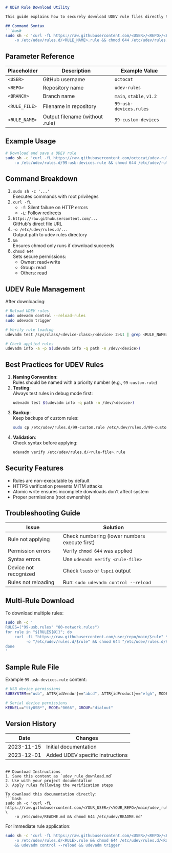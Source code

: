 
```markdown
# UDEV Rule Download Utility

This guide explains how to securely download UDEV rule files directly to your system's `/etc/udev/rules.d/` directory using GitHub's raw content URLs.

## Command Syntax
```bash
sudo sh -c 'curl -fL https://raw.githubusercontent.com/<USER>/<REPO>/<BRANCH>/<RULE_FILE> \
    -o /etc/udev/rules.d/<RULE_NAME>.rule && chmod 644 /etc/udev/rules.d/<RULE_NAME>.rule'
```

## Parameter Reference
| Placeholder    | Description                          | Example Value               |
|----------------|--------------------------------------|----------------------------|
| `<USER>`       | GitHub username                      | `octocat`                  |
| `<REPO>`       | Repository name                      | `udev-rules`               |
| `<BRANCH>`     | Branch name                          | `main`, `stable`, `v1.2`   |
| `<RULE_FILE>`  | Filename in repository               | `99-usb-devices.rules`     |
| `<RULE_NAME>`  | Output filename (without .rule)      | `99-custom-devices`        |

## Example Usage
```bash
# Download and save a UDEV rule
sudo sh -c 'curl -fL https://raw.githubusercontent.com/octocat/udev-rules/main/99-usb-permissions.rules \
    -o /etc/udev/rules.d/99-usb-devices.rule && chmod 644 /etc/udev/rules.d/99-usb-devices.rule'
```

## Command Breakdown
1. `sudo sh -c '...'`  
   Executes commands with root privileges
2. `curl -fL`  
   - `-f`: Silent failure on HTTP errors  
   - `-L`: Follow redirects
3. `https://raw.githubusercontent.com/...`  
   GitHub's direct file URL
4. `-o /etc/udev/rules.d/...`  
   Output path to udev rules directory
5. `&&`  
   Ensures chmod only runs if download succeeds
6. `chmod 644`  
   Sets secure permissions:  
   - Owner: read+write  
   - Group: read  
   - Others: read  

## UDEV Rule Management
After downloading:
```bash
# Reload UDEV rules
sudo udevadm control --reload-rules
sudo udevadm trigger

# Verify rule loading
udevadm test /sys/class/<device-class>/<device> 2>&1 | grep <RULE_NAME>

# Check applied rules
udevadm info -a -p $(udevadm info -q path -n /dev/<device>)
```

## Best Practices for UDEV Rules
1. **Naming Convention**:  
   Rules should be named with a priority number (e.g., `99-custom.rule`)
2. **Testing**:  
   Always test rules in debug mode first:
   ```bash
   udevadm test $(udevadm info -q path -n /dev/<device>)
   ```
3. **Backup**:  
   Keep backups of custom rules:
   ```bash
   sudo cp /etc/udev/rules.d/99-custom.rule /etc/udev/rules.d/99-custom.rule.bak
   ```
4. **Validation**:  
   Check syntax before applying:
   ```bash
   udevadm verify /etc/udev/rules.d/<rule-file>.rule
   ```

## Security Features
- Rules are non-executable by default
- HTTPS verification prevents MITM attacks
- Atomic write ensures incomplete downloads don't affect system
- Proper permissions (root ownership)

## Troubleshooting Guide
| Issue                          | Solution                               |
|--------------------------------|----------------------------------------|
| Rule not applying              | Check numbering (lower numbers execute first) |
| Permission errors              | Verify `chmod 644` was applied         |
| Syntax errors                  | Use `udevadm verify <rule-file>`       |
| Device not recognized          | Check `lsusb` or `lspci` output        |
| Rules not reloading            | Run: `sudo udevadm control --reload`   |

## Multi-Rule Download
To download multiple rules:
```bash
sudo sh -c '
RULES=("99-usb.rules" "80-network.rules")
for rule in "${RULES[@]}"; do
    curl -fL "https://raw.githubusercontent.com/user/repo/main/$rule" \
         -o "/etc/udev/rules.d/$rule" && chmod 644 "/etc/udev/rules.d/$rule"
done
'
```

## Sample Rule File
Example `99-usb-devices.rule` content:
```bash
# USB device permissions
SUBSYSTEM=="usb", ATTR{idVendor}=="abcd", ATTR{idProduct}=="efgh", MODE="0666"

# Serial device permissions
KERNEL=="ttyUSB*", MODE="0666", GROUP="dialout"
```

## Version History
| Date       | Changes                |
|------------|------------------------|
| 2023-11-15 | Initial documentation  |
| 2023-12-01 | Added UDEV specific instructions |
```

## Download Instructions
1. Save this content as `udev_rule_download.md`
2. Use with your project documentation
3. Apply rules following the verification steps

To download this documentation directly:
```bash
sudo sh -c 'curl -fL https://raw.githubusercontent.com/<YOUR_USER>/<YOUR_REPO>/main/udev_rule_download.md \
    -o /etc/udev/README.md && chmod 644 /etc/udev/README.md'
```

For immediate rule application:
```bash
sudo sh -c 'curl -fL https://raw.githubusercontent.com/<USER>/<REPO>/<BRANCH>/<RULE>.rules \
    -o /etc/udev/rules.d/<RULE>.rule && chmod 644 /etc/udev/rules.d/<RULE>.rule \
    && udevadm control --reload && udevadm trigger'
```
